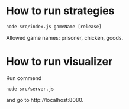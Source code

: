 # How to run strategies

```
node src/index.js gameName [release]
```

Allowed game names: prisoner, chicken, goods.

# How to run visualizer

Run commend
```
node src/server.js
```

and go to http://localhost:8080.

